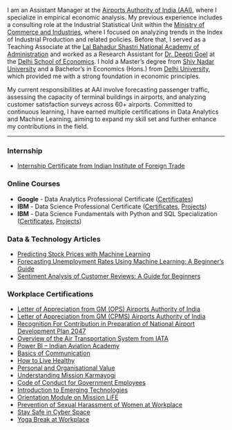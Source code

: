 I am an Assistant Manager at the <a href="https://www.aai.aero/"> Airports Authority of India (AAI)</a>, where I specialize in empirical economic analysis. My previous experience includes a consulting role at the Industrial Statistical Unit within the <a href="https://www.commerce.gov.in/"> Ministry of Commerce and Industries</a>, where I focused on analyzing trends in the Index of Industrial Production and related policies. Before that, I served as a Teaching Associate at the <a href="https://www.lbsnaa.gov.in/"> Lal Bahadur Shastri National Academy of Administration</a> and worked as a Research Assistant for <a href="https://sites.google.com/view/deepti-goel/home"> Dr. Deepti Goel</a> at the <a href="http://econdse.org/"> Delhi School of Economics</a>. I hold a Master’s degree from  <a href="https://snu.edu.in/"> Shiv Nadar University</a>  and a Bachelor’s in Economics (Hons.) from <a href="https://www.du.ac.in/"> Delhi University</a>, which provided me with a strong foundation in economic principles. 

My current responsibilities at AAI involve forecasting passenger traffic, assessing the capacity of terminal buildings in airports, and analyzing customer satisfaction surveys across 60+ airports. Committed to continuous learning, I have earned multiple certifications in Data Analytics and Machine Learning, aiming to expand my skill set and further enhance my contributions in the field.

---
### Internship
- <a href="https://dutta-tanushree.github.io/pdf/IIFT Internship.pdf"> Internship Certificate from Indian Institute of Foreign Trade</a>


### Online Courses

- <b>Google</b> - Data Analytics Professional Certificate (<a href="https://dutta-tanushree.github.io/pages/courses">Certificates</a>)
- <b>IBM</b> - Data Science Professional Certificate (<a href="https://dutta-tanushree.github.io/pages/courses">Certificates</a>, <a href="https://github.com/dutta-tanushree/IBM-Data-Science-Professional-Certificate">Projects</a>)
- <b>IBM</b> - Data Science Fundamentals with Python and SQL Specialization (<a href="https://dutta-tanushree.github.io/pages/courses">Certificates</a>, <a href="https://github.com/dutta-tanushree/IBM-Data-Science-Professional-Certificate">Projects</a>)
<!-- - <b>University of Michigan</b> - Applied Data Science with Python Specialization (<a href="https://dutta-tanushree.github.io/pages/courses">Certificates</a>, <a href="https://github.com/dutta-tanushree/Applied-Data-Science-with-Python-Specialization">Projects</a>) -->
<!-- - <b>Standford University</b> - Machine Learning Specialization (<a href="https://dutta-tanushree.github.io/pages/courses">Certificates</a>, <a href="https://github.com/dutta-tanushree/Machine-Learning-Specialization">Projects</a>) -->
<!-- - <b>DeepLearning.AI</b> - Deep Learning Specialization (<a href="https://dutta-tanushree.github.io/pages/courses">Certificates</a>, <a href="https://github.com/dutta-tanushree/Deep-Learning-Specialization">Projects</a>) --> 
<!-- - <b>Johns Hopkins University</b> - The Data Scientist’s Toolbox (<a href="https://dutta-tanushree.github.io/pages/courses">Certificates</a>) -->

### Data & Technology Articles
- <a href="https://medium.com/@14duttatanushreeya/predicting-stock-prices-with-machine-learning-cde2c13198fd">Predicting Stock Prices with Machine Learning</a>
- <a href="https://medium.com/@14duttatanushreeya/forecasting-unemployment-rates-using-machine-learning-a-beginners-guide-43af21d1c350">Forecasting Unemployment Rates Using Machine Learning: A Beginner’s Guide</a>
- <a href="https://medium.com/@14duttatanushreeya/sentiment-analysis-of-customer-reviews-a-guide-for-beginners-4a5f2194a121">Sentiment Analysis of Customer Reviews: A Guide for Beginners</a>

### Workplace Certifications
- <a href="https://dutta-tanushree.github.io/pdf/Letter_of_Appreciation.pdf">Letter of Appreciation from GM (OPS) Airports Authority of India</a>
- <a href="https://dutta-tanushree.github.io/pdf/Appreciation.pdf">Letter of Appreciation from GM (CPMS) Airports Authority of India</a>
- <a href="https://dutta-tanushree.github.io/pdf/Recoginition for Contribution in preparation of National Airport Development Plan 2047.pdf">Recognition For Contribution in Preparation of National Airport Development Plan 2047</a>
- <a href="https://dutta-tanushree.github.io/pdf/IATA.pdf">Overview of the Air Transportation System from IATA</a>  
- <a href="https://dutta-tanushree.github.io/pdf/POWER BI.pdf">Power BI – Indian Aviation Academy</a>
- <a href="https://dutta-tanushree.github.io/pdf/certificates/work/Basics of Communication.pdf">Basics of Communication</a>
- <a href="https://dutta-tanushree.github.io/pdf/certificates/work/How to Live Healthy.pdf">How to Live Healthy</a>
- <a href="https://dutta-tanushree.github.io/pdf/certificates/work/Personal and Organisational Value.pdf">Personal and Organisational Value</a>
- <a href="https://dutta-tanushree.github.io/pdf/certificates/work/Understanding Mission Karmayogi.pdf">Understanding Mission Karmayogi</a>
- <a href="https://drive.google.com/file/d/1zxTJqpxQg5-Yn3sDg0UQvS7gYPeFOD1K/view?usp=sharing">Code of Conduct for Government Employees</a>
- <a href="https://drive.google.com/file/d/1Fgo_f8pzrdIuxMZy5easfhigSSUsX696/view?usp=sharing">Introduction to Emerging Technologies</a>
- <a href="https://drive.google.com/file/d/1aAGHRdbmoPOQ2faOiAOoUz5lElA9B2DM/view?usp=sharing">Orientation Module on Mission LiFE</a>
- <a href="https://drive.google.com/file/d/1ply4qDQ8abmpir9e8MNQutLZi9Zmi657/view?usp=sharing">Prevention of Sexual Harassment of Women at Workplace</a>
- <a href="https://drive.google.com/file/d/1QB-0ykYqHEGkcRmXvtupS31UkoETpvae/view?usp=sharing">Stay Safe in Cyber Space</a>
- <a href="https://drive.google.com/file/d/1iDdcBVRfveIbNFEN5x6CYPkvO8QRDANL/view?usp=sharing">Yoga Break at Workplace</a>


